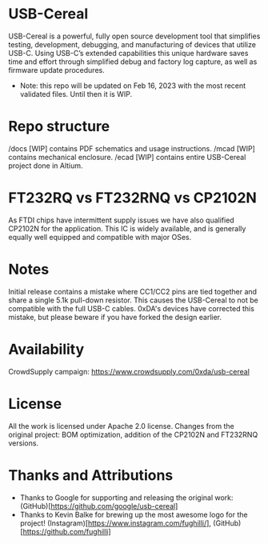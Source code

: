 # USB-Cereal
USB-Cereal is a powerful, fully open source development tool that simplifies testing, development, debugging, and manufacturing of devices that utilize USB-C. Using USB-C’s extended capabilities this unique hardware saves time and effort through simplified debug and factory log capture, as well as firmware update procedures.

* Note: this repo will be updated on Feb 16, 2023 with the most recent validated files. Until then it is WIP.

# Repo structure
/docs [WIP] contains PDF schematics and usage instructions.
/mcad [WIP] contains mechanical enclosure.
/ecad [WIP] contains entire USB-Cereal project done in Altium.

# FT232RQ vs FT232RNQ vs CP2102N
As FTDI chips have intermittent supply issues we have also qualified CP2102N for the application. This IC is widely available, and is generally equally well equipped and compatible with major OSes. 

# Notes
Initial release contains a mistake where CC1/CC2 pins are tied together and share a single 5.1k pull-down resistor. This causes the USB-Cereal to not be compatible with the full USB-C cables. 0xDA's devices have corrected this mistake, but please beware if you have forked the design earlier.

# Availability
CrowdSupply campaign: https://www.crowdsupply.com/0xda/usb-cereal

# License
All the work is licensed under Apache 2.0 license. Changes from the original project: BOM optimization, addition of the CP2102N and FT232RNQ versions.

# Thanks and Attributions 
- Thanks to Google for supporting and releasing the original work: (GitHub)[https://github.com/google/usb-cereal]
- Thanks to Kevin Balke for brewing up the most awesome logo for the project! (Instagram)[https://www.instagram.com/fughilli/], (GitHub)[https://github.com/fughilli]
